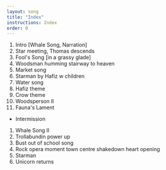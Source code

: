 ```yaml
---
layout: song
title: "Index"
instructions: Index
order: 0
---
```

1. Intro [Whale Song, Narration]
2. Star meeting, Thomas descends
3. Fool's Song [in a grassy glade]
4. Woodsman humming stairway to heaven
5. Market song
6. Starman by Hafiz w children
7. Water song
8. Hafiz theme
9. Crow theme
10. Woodsperson II
11. Fauna's Lament

- Intermission

1. Whale Song II
2. Trollabundin power up
3. Bust out of school song
4. Rock opera moment town centre shakedown heart opening
5. Starman
6. Unicorn returns
